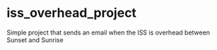 # iss_overhead_project
Simple project that sends an email when the ISS is overhead between Sunset and Sunrise
